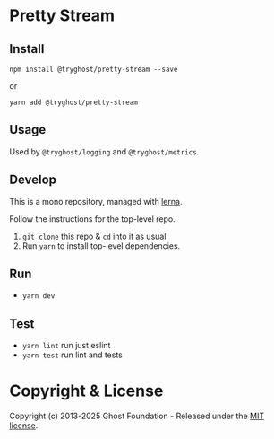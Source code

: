 # Pretty Stream

## Install

`npm install @tryghost/pretty-stream --save`

or

`yarn add @tryghost/pretty-stream`


## Usage

Used by `@tryghost/logging` and `@tryghost/metrics`.

## Develop

This is a mono repository, managed with [lerna](https://lernajs.io/).

Follow the instructions for the top-level repo.
1. `git clone` this repo & `cd` into it as usual
2. Run `yarn` to install top-level dependencies.


## Run

- `yarn dev`


## Test

- `yarn lint` run just eslint
- `yarn test` run lint and tests




# Copyright & License 

Copyright (c) 2013-2025 Ghost Foundation - Released under the [MIT license](LICENSE).
